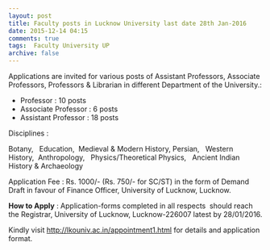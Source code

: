 ```yaml
---
layout: post
title: Faculty posts in Lucknow University last date 28th Jan-2016   
date: 2015-12-14 04:15
comments: true
tags:  Faculty University UP 
archive: false
---
```

Applications are invited for various posts of Assistant Professors, Associate Professors, Professors & Librarian in different Department of the University.:

- Professor : 10 posts
- Associate Professor : 6 posts
- Assistant Professor : 18 posts 

Disciplines :

Botany,   Education,  Medieval & Modern History, Persian,   Western History,  Anthropology,   Physics/Theoretical Physics,   Ancient Indian History & Archaeology 

Application Fee : Rs. 1000/- (Rs. 750/- for SC/ST) in the form of Demand Draft in favour of Finance Officer, University of Lucknow, Lucknow. 

**How to Apply** : Application-forms completed in all respects  should reach the Registrar, University of Lucknow, Lucknow-226007 latest by 28/01/2016.

Kindly visit <http://lkouniv.ac.in/appointment1.html> for details and application format.



